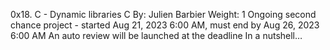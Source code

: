 0x18. C - Dynamic libraries
C
 By: Julien Barbier
 Weight: 1
 Ongoing second chance project - started Aug 21, 2023 6:00 AM, must end by Aug 26, 2023 6:00 AM
 An auto review will be launched at the deadline
In a nutshell…
